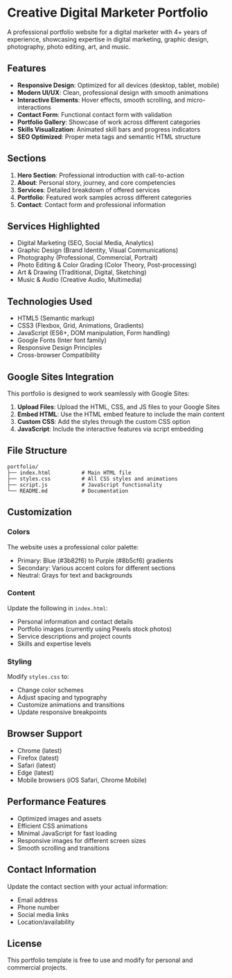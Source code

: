 # Creative Digital Marketer Portfolio

A professional portfolio website for a digital marketer with 4+ years of experience, showcasing expertise in digital marketing, graphic design, photography, photo editing, art, and music.

## Features

- **Responsive Design**: Optimized for all devices (desktop, tablet, mobile)
- **Modern UI/UX**: Clean, professional design with smooth animations
- **Interactive Elements**: Hover effects, smooth scrolling, and micro-interactions
- **Contact Form**: Functional contact form with validation
- **Portfolio Gallery**: Showcase of work across different categories
- **Skills Visualization**: Animated skill bars and progress indicators
- **SEO Optimized**: Proper meta tags and semantic HTML structure

## Sections

1. **Hero Section**: Professional introduction with call-to-action
2. **About**: Personal story, journey, and core competencies
3. **Services**: Detailed breakdown of offered services
4. **Portfolio**: Featured work samples across different categories
5. **Contact**: Contact form and professional information

## Services Highlighted

- Digital Marketing (SEO, Social Media, Analytics)
- Graphic Design (Brand Identity, Visual Communications)
- Photography (Professional, Commercial, Portrait)
- Photo Editing & Color Grading (Color Theory, Post-processing)
- Art & Drawing (Traditional, Digital, Sketching)
- Music & Audio (Creative Audio, Multimedia)

## Technologies Used

- HTML5 (Semantic markup)
- CSS3 (Flexbox, Grid, Animations, Gradients)
- JavaScript (ES6+, DOM manipulation, Form handling)
- Google Fonts (Inter font family)
- Responsive Design Principles
- Cross-browser Compatibility

## Google Sites Integration

This portfolio is designed to work seamlessly with Google Sites:

1. **Upload Files**: Upload the HTML, CSS, and JS files to your Google Sites
2. **Embed HTML**: Use the HTML embed feature to include the main content
3. **Custom CSS**: Add the styles through the custom CSS option
4. **JavaScript**: Include the interactive features via script embedding

## File Structure

```
portfolio/
├── index.html          # Main HTML file
├── styles.css          # All CSS styles and animations
├── script.js           # JavaScript functionality
└── README.md           # Documentation
```

## Customization

### Colors
The website uses a professional color palette:
- Primary: Blue (#3b82f6) to Purple (#8b5cf6) gradients
- Secondary: Various accent colors for different sections
- Neutral: Grays for text and backgrounds

### Content
Update the following in `index.html`:
- Personal information and contact details
- Portfolio images (currently using Pexels stock photos)
- Service descriptions and project counts
- Skills and expertise levels

### Styling
Modify `styles.css` to:
- Change color schemes
- Adjust spacing and typography
- Customize animations and transitions
- Update responsive breakpoints

## Browser Support

- Chrome (latest)
- Firefox (latest)
- Safari (latest)
- Edge (latest)
- Mobile browsers (iOS Safari, Chrome Mobile)

## Performance Features

- Optimized images and assets
- Efficient CSS animations
- Minimal JavaScript for fast loading
- Responsive images for different screen sizes
- Smooth scrolling and transitions

## Contact Information

Update the contact section with your actual information:
- Email address
- Phone number
- Social media links
- Location/availability

## License

This portfolio template is free to use and modify for personal and commercial projects.
